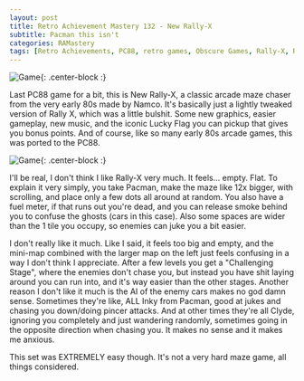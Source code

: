 ```yaml
---
layout: post
title: Retro Achievement Mastery 132 - New Rally-X
subtitle: Pacman this isn't
categories: RAMastery
tags: [Retro Achievements, PC88, retro games, Obscure Games, Rally-X, Reviews]
---
```



![Game](https://imgur.com/P649Xo7.png){: .center-block :}

Last PC88 game for a bit, this is New Rally-X, a classic arcade maze chaser from the very early 80s made by Namco. It's basically just a lightly tweaked version of Rally X, which was a little bulshit. Some new graphics, easier gameplay, new music, and the iconic Lucky Flag you can pickup that gives you bonus points. And of course, like so many early 80s arcade games, this was ported to the PC88.

![Game](https://imgur.com/JDSVDcz.png){: .center-block :}

I'll be real, I don't think I like Rally-X very much. It feels... empty. Flat. To explain it very simply, you take Pacman, make the maze like 12x bigger, with scrolling, and place only a few dots all around at random. You also have a fuel meter, if that runs out you're dead, and you can release smoke behind you to confuse the ghosts (cars in this case). Also some spaces are wider than the 1 tile you occupy, so enemies can juke you a bit easier.

I don't really like it much. Like I said, it feels too big and empty, and the mini-map combined with the larger map on the left just feels confusing in a way I don't think I appreciate. After a few levels you get a "Challenging Stage", where the enemies don't chase you, but instead you have shit laying around you can run into, and it's way easier than the other stages. Another reason I don't like it much is the AI of the enemy cars makes no god damn sense. Sometimes they're like, ALL Inky from Pacman, good at jukes and chasing you down/doing pincer attacks. And at other times they're all Clyde, ignoring you completely and just wandering randomly, sometimes going in the opposite direction when chasing you. It makes no sense and it makes me anxious.

This set was EXTREMELY easy though. It's not a very hard maze game, all things considered.